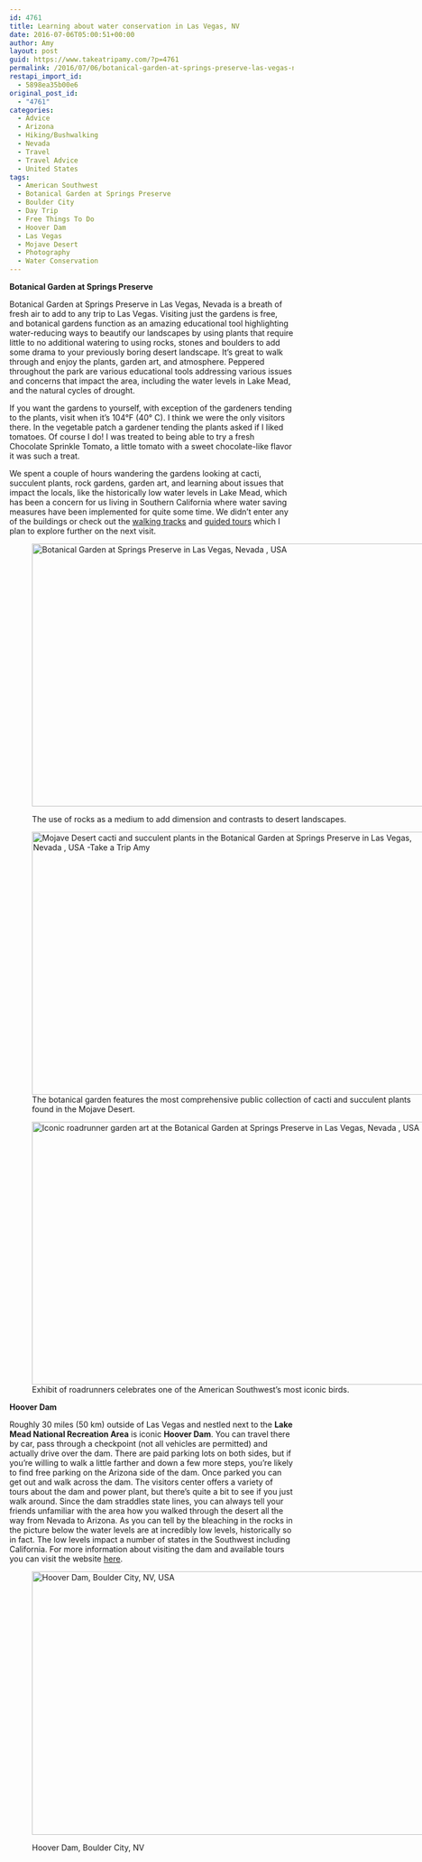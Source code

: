 ```yaml
---
id: 4761
title: Learning about water conservation in Las Vegas, NV
date: 2016-07-06T05:00:51+00:00
author: Amy
layout: post
guid: https://www.takeatripamy.com/?p=4761
permalink: /2016/07/06/botanical-garden-at-springs-preserve-las-vegas-nv/
restapi_import_id:
  - 5898ea35b00e6
original_post_id:
  - "4761"
categories:
  - Advice
  - Arizona
  - Hiking/Bushwalking
  - Nevada
  - Travel
  - Travel Advice
  - United States
tags:
  - American Southwest
  - Botanical Garden at Springs Preserve
  - Boulder City
  - Day Trip
  - Free Things To Do
  - Hoover Dam
  - Las Vegas
  - Mojave Desert
  - Photography
  - Water Conservation
---
```

**Botanical Garden at Springs Preserve**

Botanical Garden at Springs Preserve in Las Vegas, Nevada is a breath of fresh air to add to any trip to Las Vegas. Visiting just the gardens is free, and botanical gardens function as an amazing educational tool highlighting water-reducing ways to beautify our landscapes by using plants that require little to no additional watering to using rocks, stones and boulders to add some drama to your previously boring desert landscape. It&#8217;s great to walk through and enjoy the plants, garden art, and atmosphere. Peppered throughout the park are various educational tools addressing various issues and concerns that impact the area, including the water levels in Lake Mead, and the natural cycles of drought.

If you want the gardens to yourself, with exception of the gardeners tending to the plants, visit when it&#8217;s 104°F (40° C). I think we were the only visitors there. In the vegetable patch a gardener tending the plants asked if I liked tomatoes. Of course I do! I was treated to being able to try a fresh Chocolate Sprinkle Tomato, a little tomato with a sweet chocolate-like flavor it was such a treat.

We spent a couple of hours wandering the gardens looking at cacti, succulent plants, rock gardens, garden art, and learning about issues that impact the locals, like the historically low water levels in Lake Mead, which has been a concern for us living in Southern California where water saving measures have been implemented for quite some time. We didn&#8217;t enter any of the buildings or check out the [walking tracks](https://www.springspreserve.org/attractions/trails.html) and [guided tours](https://www.springspreserve.org/book/groups_tours.html) which I plan to explore further on the next visit.<figure id="attachment_4627" style="width: 700px" class="wp-caption alignnone">

<a href="https://www.takeatripamy.com/img_1312/" rel="attachment wp-att-4627"><img class="size-full wp-image-4627" src="http://exploringducky.files.wordpress.com/2016/06/img_13121.jpg" alt="Botanical Garden at Springs Preserve in Las Vegas, Nevada , USA" width="700" height="466" /></a><figcaption class="wp-caption-text">The use of rocks as a medium to add dimension and contrasts to desert landscapes.</figcaption></figure> <figure id="attachment_4628" style="width: 700px" class="wp-caption alignnone"><img class="size-full wp-image-4628" src="http://exploringducky.files.wordpress.com/2016/06/img_13171.jpg" alt="Mojave Desert cacti and succulent plants in the Botanical Garden at Springs Preserve in Las Vegas, Nevada , USA -Take a Trip Amy" width="700" height="466" /><figcaption class="wp-caption-text">The botanical garden features the most comprehensive public collection of cacti and succulent plants found in the Mojave Desert.</figcaption></figure> <figure id="attachment_4629" style="width: 700px" class="wp-caption alignnone"><a href="https://www.takeatripamy.com/img_1326/" rel="attachment wp-att-4629"><img class="size-full wp-image-4629" src="http://exploringducky.files.wordpress.com/2016/06/img_13261.jpg" alt="Iconic roadrunner garden art at the Botanical Garden at Springs Preserve in Las Vegas, Nevada , USA" width="700" height="466" /></a><figcaption class="wp-caption-text">Exhibit of roadrunners celebrates one of the American Southwest&#8217;s most iconic birds.</figcaption></figure> 

**Hoover Dam**

Roughly 30 miles (50 km) outside of Las Vegas and nestled next to the **Lake Mead National Recreation Area** is iconic **Hoover Dam**. You can travel there by car, pass through a checkpoint (not all vehicles are permitted) and actually drive over the dam. There are paid parking lots on both sides, but if you&#8217;re willing to walk a little farther and down a few more steps, you&#8217;re likely to find free parking on the Arizona side of the dam. Once parked you can get out and walk across the dam. The visitors center offers a variety of tours about the dam and power plant, but there&#8217;s quite a bit to see if you just walk around. Since the dam straddles state lines, you can always tell your friends unfamiliar with the area how you walked through the desert all the way from Nevada to Arizona. As you can tell by the bleaching in the rocks in the picture below the water levels are at incredibly low levels, historically so in fact. The low levels impact a number of states in the Southwest including California. For more information about visiting the dam and available tours you can visit the website [here](http://www.usbr.gov/lc/hooverdam/).<figure id="attachment_4659" style="width: 700px" class="wp-caption alignnone">

<img class="size-full wp-image-4659" src="http://exploringducky.files.wordpress.com/2016/06/img_4866.jpg" alt="Hoover Dam, Boulder City, NV, USA" width="700" height="467" /><figcaption class="wp-caption-text">Hoover Dam, Boulder City, NV</figcaption></figure> 

&nbsp;

&nbsp;